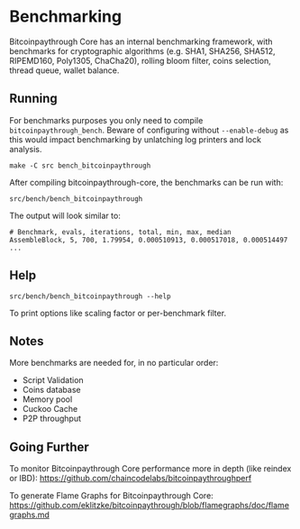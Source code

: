 Benchmarking
============

Bitcoinpaythrough Core has an internal benchmarking framework, with benchmarks
for cryptographic algorithms (e.g. SHA1, SHA256, SHA512, RIPEMD160, Poly1305, ChaCha20), rolling bloom filter, coins selection,
thread queue, wallet balance.

Running
---------------------

For benchmarks purposes you only need to compile `bitcoinpaythrough_bench`. Beware of configuring without `--enable-debug` as this would impact
benchmarking by unlatching log printers and lock analysis.

    make -C src bench_bitcoinpaythrough

After compiling bitcoinpaythrough-core, the benchmarks can be run with:

    src/bench/bench_bitcoinpaythrough

The output will look similar to:
```
# Benchmark, evals, iterations, total, min, max, median
AssembleBlock, 5, 700, 1.79954, 0.000510913, 0.000517018, 0.000514497
...
```

Help
---------------------

    src/bench/bench_bitcoinpaythrough --help

To print options like scaling factor or per-benchmark filter.

Notes
---------------------
More benchmarks are needed for, in no particular order:
- Script Validation
- Coins database
- Memory pool
- Cuckoo Cache
- P2P throughput

Going Further
--------------------

To monitor Bitcoinpaythrough Core performance more in depth (like reindex or IBD): https://github.com/chaincodelabs/bitcoinpaythroughperf

To generate Flame Graphs for Bitcoinpaythrough Core: https://github.com/eklitzke/bitcoinpaythrough/blob/flamegraphs/doc/flamegraphs.md
